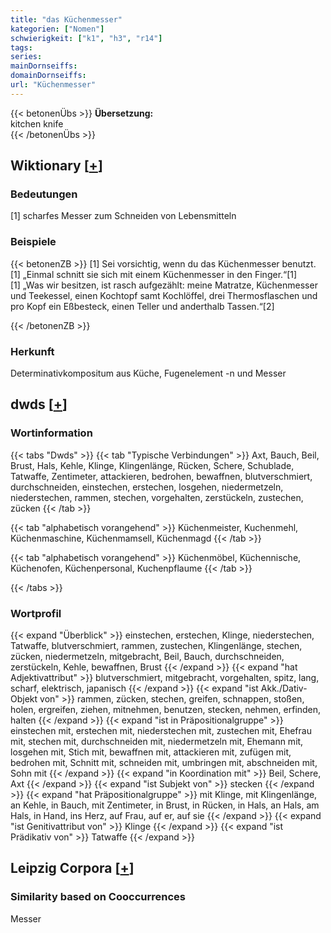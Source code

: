 ```yaml
---
title: "das Küchenmesser"
kategorien: ["Nomen"]
schwierigkeit: ["k1", "h3", "r14"]
tags:
series:
mainDornseiffs:
domainDornseiffs:
url: "Küchenmesser"
---
```


{{< betonenÜbs >}}
**Übersetzung:**  
kitchen knife  
{{< /betonenÜbs >}}

## Wiktionary [[+](https://de.wiktionary.org/wiki/Küchenmesser)]

### Bedeutungen
[1] scharfes Messer zum Schneiden von Lebensmitteln  

### Beispiele
{{< betonenZB >}}
[1] Sei vorsichtig, wenn du das Küchenmesser benutzt.  
[1] „Einmal schnitt sie sich mit einem Küchenmesser in den Finger.“[1]  
[1] „Was wir besitzen, ist rasch aufgezählt: meine Matratze, Küchenmesser und Teekessel, einen Kochtopf samt Kochlöffel, drei Thermosflaschen und pro Kopf ein Eßbesteck, einen Teller und anderthalb Tassen.“[2]  

{{< /betonenZB >}}
### Herkunft
Determinativkompositum aus Küche, Fugenelement -n und Messer  



## dwds [[+](https://www.dwds.de/wb/Küchenmesser)]

### Wortinformation
{{< tabs "Dwds" >}}
{{< tab "Typische Verbindungen" >}}
Axt, Bauch, Beil, Brust, Hals, Kehle, Klinge, Klingenlänge, Rücken, Schere, Schublade, Tatwaffe, Zentimeter, attackieren, bedrohen, bewaffnen, blutverschmiert, durchschneiden, einstechen, erstechen, losgehen, niedermetzeln, niederstechen, rammen, stechen, vorgehalten, zerstückeln, zustechen, zücken
{{< /tab >}}

{{< tab "alphabetisch vorangehend" >}}
Küchenmeister, Kuchenmehl, Küchenmaschine, Küchenmamsell, Küchenmagd
{{< /tab >}}

{{< tab "alphabetisch vorangehend" >}}
Küchenmöbel, Küchennische, Küchenofen, Küchenpersonal, Kuchenpflaume
{{< /tab >}}

{{< /tabs >}}

### Wortprofil
{{< expand "Überblick" >}} einstechen, erstechen, Klinge, niederstechen, Tatwaffe, blutverschmiert, rammen, zustechen, Klingenlänge, stechen, zücken, niedermetzeln, mitgebracht, Beil, Bauch, durchschneiden, zerstückeln, Kehle, bewaffnen, Brust {{< /expand >}}
{{< expand "hat Adjektivattribut" >}} blutverschmiert, mitgebracht, vorgehalten, spitz, lang, scharf, elektrisch, japanisch {{< /expand >}}
{{< expand "ist Akk./Dativ-Objekt von" >}} rammen, zücken, stechen, greifen, schnappen, stoßen, holen, ergreifen, ziehen, mitnehmen, benutzen, stecken, nehmen, erfinden, halten {{< /expand >}}
{{< expand "ist in Präpositionalgruppe" >}} einstechen mit, erstechen mit, niederstechen mit, zustechen mit, Ehefrau mit, stechen mit, durchschneiden mit, niedermetzeln mit, Ehemann mit, losgehen mit, Stich mit, bewaffnen mit, attackieren mit, zufügen mit, bedrohen mit, Schnitt mit, schneiden mit, umbringen mit, abschneiden mit, Sohn mit {{< /expand >}}
{{< expand "in Koordination mit" >}} Beil, Schere, Axt {{< /expand >}}
{{< expand "ist Subjekt von" >}} stecken {{< /expand >}}
{{< expand "hat Präpositionalgruppe" >}} mit Klinge, mit Klingenlänge, an Kehle, in Bauch, mit Zentimeter, in Brust, in Rücken, in Hals, an Hals, am Hals, in Hand, ins Herz, auf Frau, auf er, auf sie {{< /expand >}}
{{< expand "ist Genitivattribut von" >}} Klinge {{< /expand >}}
{{< expand "ist Prädikativ von" >}} Tatwaffe {{< /expand >}}

## Leipzig Corpora [[+](https://corpora.uni-leipzig.de/en/res?word=Küchenmesser&corpusId=deu_newscrawl-public_2018)]


### Similarity based on Cooccurrences
Messer

